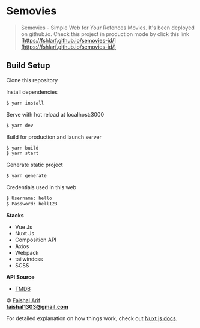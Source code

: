 # Semovies

> Semovies - Simple Web for Your Refences Movies.
> It's been deployed on github.io. Check this project in production mode by click this link [https://fshlarf.github.io/semovies-id/](https://fshlarf.github.io/semovies-id/)

## Build Setup

Clone this repository


Install dependencies
``` bash
$ yarn install

```

Serve with hot reload at localhost:3000
``` bash
$ yarn dev

```

Build for production and launch server
``` bash
$ yarn build
$ yarn start

```

Generate static project
``` bash
$ yarn generate

```

Credentials used in this web
``` bash
$ Username: hello
$ Password: hell123

```

<b>Stacks</b>
- Vue Js
- Nuxt Js
- Composition API
- Axios
- Webpack
- tailwindcss
- SCSS

<b>API Source</b>
- [TMDB](https://www.themoviedb.org/)

© [Faishal Arif]()
<br>
**faishal1303@gmail.com**

For detailed explanation on how things work, check out [Nuxt.js docs](https://nuxtjs.org).
